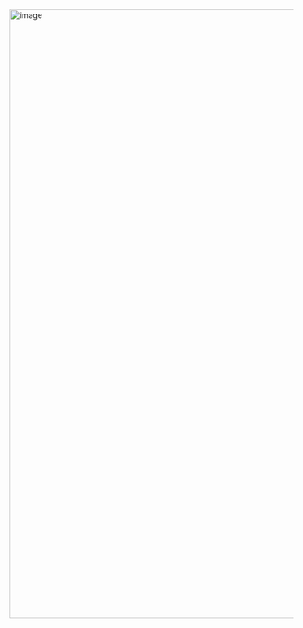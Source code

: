 <img width="1920" height="1080" alt="image" src="https://github.com/user-attachments/assets/66db42a2-dfee-4de9-998e-0608c4d2cc06" />
